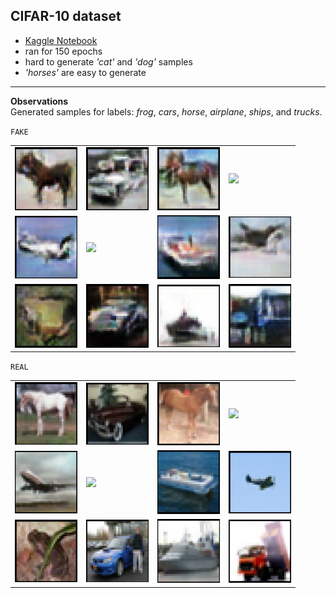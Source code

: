## CIFAR-10 dataset
* [Kaggle Notebook](https://www.kaggle.com/code/kartikeysharmaah/1dt114-notebook-1)
* ran for 150 epochs
* hard to generate *'cat'* and *'dog'* samples
* *'horses'* are easy to generate
---
**Observations**   
Generated samples for labels: *frog*, *cars*, *horse*, *airplane*, *ships*, and *trucks*.

`FAKE`
<table>
<tr>
<td><img src="images/sample_1_fake.png" width="100"></td>
<td><img src="images/sample_2_fake.png" width="100"></td>
<td><img src="images/sample_3_fake.png" width="100"></td>
<td><img src="images/sample_4_fake.png" width="100"></td>
</tr>
<tr>
<td><img src="images/sample_5_fake.png" width="100"></td>
<td><img src="images/sample_6_fake.png" width="100"></td>
<td><img src="images/sample_7_fake.png" width="100"></td>
<td><img src="images/sample_8_fake.png" width="100"></td>
</tr>
<tr>
<td><img src="images/sample_9_fake.png" width="100"></td>
<td><img src="images/sample_10_fake.png"width="100"></td>
<td><img src="images/sample_11_fake.png"width="100"></td>
<td><img src="images/sample_12_fake.png"width="100"></td>
</tr>
</table>

`REAL`
<table>
<tr>
<td><img src="images/sample_1_real.png" width="100"></td>
<td><img src="images/sample_2_real.png" width="100"></td>
<td><img src="images/sample_3_real.png" width="100"></td>
<td><img src="images/sample_4_real.png" width="100"></td>
</tr>
<tr>
<td><img src="images/sample_5_real.png" width="100"></td>
<td><img src="images/sample_6_real.png" width="100"></td>
<td><img src="images/sample_7_real.png" width="100"></td>
<td><img src="images/sample_8_real.png" width="100"></td>
</tr>
<tr>
<td><img src="images/sample_9_real.png" width="100"></td>
<td><img src="images/sample_10_real.png"width="100"></td>
<td><img src="images/sample_11_real.png"width="100"></td>
<td><img src="images/sample_12_real.png"width="100"></td>
</tr>
</table>
